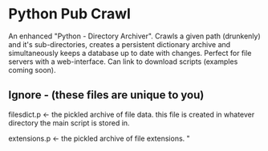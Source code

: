 Python Pub Crawl
==========

An enhanced "Python - Directory Archiver". Crawls a given path (drunkenly) and it's sub-directories, creates a persistent dictionary archive and simultaneously keeps a database up to date with changes. Perfect for file servers with a web-interface. Can link to download scripts (examples coming soon).


Ignore - (these files are unique to you)
------

filesdict.p  <- the pickled archive of file data. this file is created in whatever directory the main script is stored in.

extensions.p <- the pickled archive of file extensions. "
